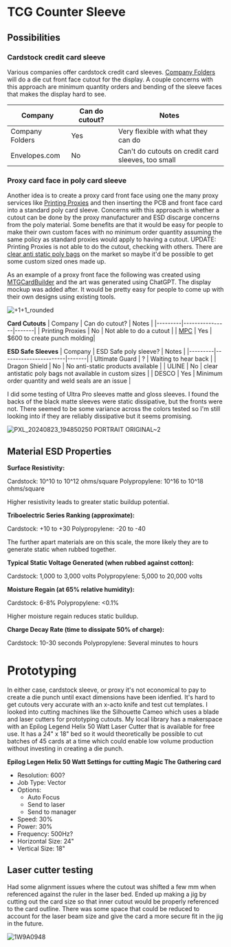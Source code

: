# TCG Counter Sleeve

## Possibilities

### Cardstock credit card sleeve

Various companies offer cardstock credit card sleeves. [Company Folders](https://www.companyfolders.com/) will do a die cut front face cutout for the display. 
A couple concerns with this approach are minimum quantity orders and bending of the sleeve faces that makes the display hard to see.

| Company | Can do cutout? | Notes |
|---------|----------------|-------|
| Company Folders | Yes | Very flexible with what they can do |
| Envelopes.com | No | Can't do cutouts on credit card sleeves, too small |

### Proxy card face in poly card sleeve

Another idea is to create a proxy card front face using one the many proxy services like [Printing Proxies](https://www.printingproxies.com) and then inserting 
the PCB and front face card into a standard poly card sleeve. Concerns with this approach is whether a cutout can be done by the proxy manufacturer and ESD discarge
concerns from the poly material. Some benefits are that it would be easy for people to make their own custom faces with no minimum order quantity assuming the same
policy as standard proxies would apply to having a cutout. UPDATE: Printing Proxies is not able to do the cutout, checking with others. There are 
[clear anti static poly bags](https://www.uline.com/BL_5203/Clear-Anti-Static-Poly-Bags) on the market so maybe it'd be possible to get some custom sized ones made up.


As an example of a proxy front face the following was created using [MTGCardBuilder](https://mtgcardbuilder.com/) and the art was generated using ChatGPT. The display mockup
was added after. It would be pretty easy for people to come up with their own designs using existing tools.

![+1+1_rounded](https://github.com/groundst8/tcg-counter-sleeve/assets/53413353/12846dd9-93c2-47ca-89ea-e2f1ec02ccf3)


**Card Cutouts**
| Company | Can do cutout? | Notes |
|---------|----------------|-------|
| Printing Proxies | No | Not able to do a cutout |
| [MPC](https://www.makeplayingcards.com) | Yes | $600 to create punch molding|

**ESD Safe Sleeves**
| Company | ESD Safe poly sleeve? | Notes |
|---------|-----------------------|-------|
| Ultimate Guard | ? | Waiting to hear back |
| Dragon Shield | No | No anti-static products available |
| ULINE | No | clear antistatic poly bags not available in custom sizes |
| DESCO | Yes | Minimum order quantity and weld seals are an issue |

I did some testing of Ultra Pro sleeves matte and gloss sleeves. I found the backs of the black matte sleeves were static dissipative, but the fronts were not. There seemed to be some variance across the colors
tested so I'm still looking into if they are reliably dissipative but it seems promising.

![PXL_20240823_194850250 PORTRAIT ORIGINAL~2](https://github.com/user-attachments/assets/1ab6571e-af4b-41ba-abef-fbf49dd03c76)

## Material ESD Properties

**Surface Resistivity:**

Cardstock: 10^10 to 10^12 ohms/square
Polypropylene: 10^16 to 10^18 ohms/square

Higher resistivity leads to greater static buildup potential.

**Triboelectric Series Ranking (approximate):**

Cardstock: +10 to +30
Polypropylene: -20 to -40

The further apart materials are on this scale, the more likely they are to generate static when rubbed together.

**Typical Static Voltage Generated (when rubbed against cotton):**

Cardstock: 1,000 to 3,000 volts
Polypropylene: 5,000 to 20,000 volts


**Moisture Regain (at 65% relative humidity):**

Cardstock: 6-8%
Polypropylene: <0.1%

Higher moisture regain reduces static buildup.


**Charge Decay Rate (time to dissipate 50% of charge):**

Cardstock: 10-30 seconds
Polypropylene: Several minutes to hours

# Prototyping

In either case, cardstock sleeve, or proxy it's not economical to pay to create a die punch until exact dimensions have been idenfied. It's hard to get cutouts very accurate with an x-acto knife and test cut templates. I looked into cutting machines like the Silhouette Cameo which uses a blade and laser cutters for prototyping cutouts. My local library has a makerspace with an Epilog Legend Helix 50 Watt Laser Cutter that is available for free use. It has a 24" x 18" bed so it would theoretically be possible to cut batches of 45 cards at a time which could enable low volume production without investing in creating a die punch.

**Epilog Legen Helix 50 Watt Settings for cutting Magic The Gathering card**

- Resolution: 600?
- Job Type: Vector
- Options: 
  - Auto Focus
  - Send to laser
  - Send to manager
- Speed: 30%
- Power: 30%
- Frequency: 500Hz?
- Horizontal Size: 24"
- Vertical Size: 18"

## Laser cutter testing
Had some alignment issues where the cutout was shifted a few mm when referenced against the ruler in the laser bed. Ended up making a jig by cutting out the card size so that inner cutout would be properly referenced to the card outline. There was some space that could be reduced to account for the laser beam size and give the card a more secure fit in the jig in the future.

![1W9A0948](https://github.com/user-attachments/assets/a5e1ce41-4e17-40e7-94d4-a46e9bc7bc1e)




